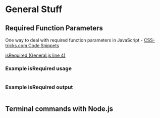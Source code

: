 # General Stuff

## Required Function Parameters

One way to deal with required function parameters in JavaScript - [CSS-tricks.com Code Snippets](https://css-tricks.com/snippets/javascript/required-parameters-for-functions-in-javascript/)

[isRequired (General.js line 4)](https://github.com/mshuber1981/work-life/blob/main/present/functions/General.js#L4)

### Example isRequired usage

```javascript linenums="1"

```

### Example isRequired output

```javascript linenums="1"

```

## Terminal commands with Node.js
